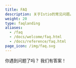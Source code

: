 ```yaml
---
title: FAQ
description: 关于Istio的常见问题。
weight: 20
type: faqlanding
aliases:
  - /faq
  - /docs/welcome/faq.html
  - /docs/reference/faq.html
page_icon: /img/faq.svg
---
```


你遇到问题了吗？ 我们有答案！
